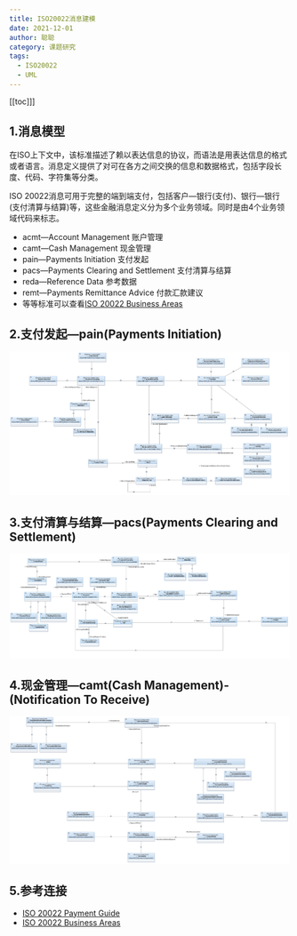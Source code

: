 ```yaml
---
title: ISO20022消息建模
date: 2021-12-01
author: 聪聪
category: 课题研究
tags:
  - ISO20022
  - UML
---
```


[[toc]]]

## 1.消息模型

在ISO上下文中，该标准描述了赖以表达信息的协议，而语法是用表达信息的格式或者语言。消息定义提供了对可在各方之间交换的信息和数据格式，包括字段长度、代码、字符集等分类。

ISO 20022消息可用于完整的端到端支付，包括客户—银行(支付)、银行—银行(支付清算与结算)等，这些金融消息定义分为多个业务领域。同时是由4个业务领域代码来标志。

+ acmt—Account Management 账户管理
+ camt—Cash Management 现金管理
+ pain—Payments Initiation 支付发起
+ pacs—Payments Clearing and Settlement 支付清算与结算
+ reda—Reference Data 参考数据
+ remt—Payments Remittance Advice 付款汇款建议
+ 等等标准可以查看[ISO 20022 Business Areas](https://www.iso20022.org/sites/default/files/documents/D7/ISO20022_BusinessAreas.pdf)

## 2.支付发起—pain(Payments Initiation)



![image-20211128211942146](./files/ISO20022/image-pain-uml.png)



## 3.支付清算与结算—pacs(Payments Clearing and Settlement) 

![image-20211128215547133](./files/ISO20022/image-pacs-uml.png)





## 4.现金管理—camt(Cash Management)-(Notification To Receive)

![image-20211129111026740](./files/ISO20022/image-camt-uml.png)

## 5.参考连接
+ [ISO 20022 Payment Guide](https://www.finanssiala.fi/wp-content/uploads/2021/03/ISO20022_Payment_Guide.pdf)
+ [ISO 20022 Business Areas](https://www.iso20022.org/sites/default/files/documents/D7/ISO20022_BusinessAreas.pdf)